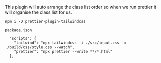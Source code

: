This plugin will auto arrange the class list order so when we run prettier it will organise the class list for us.

```
npm i -D prettier-plugin-tailwindcss
```

`package.json`

```
  "scripts": {
    "tailwind": "npx tailwindcss -i ./src/input.css -o ./build/css/style.css --watch",
    "prettier": "npx prettier --write **/*.html"
  },
```

